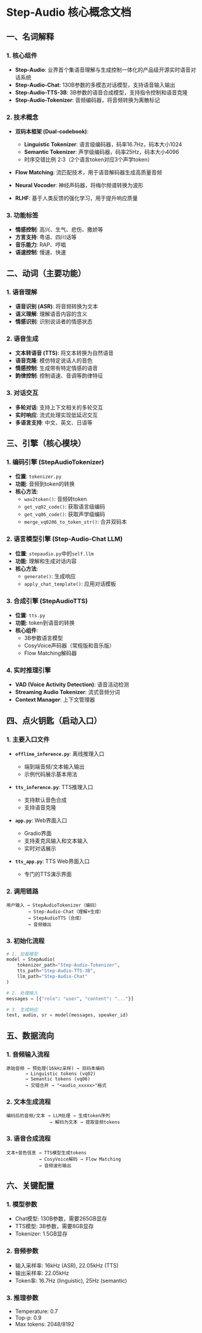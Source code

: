 # Step-Audio 核心概念文档

## 一、名词解释

### 1. 核心组件
- **Step-Audio**: 业界首个集语音理解与生成控制一体化的产品级开源实时语音对话系统
- **Step-Audio-Chat**: 130B参数的多模态对话模型，支持语音输入输出
- **Step-Audio-TTS-3B**: 3B参数的语音合成模型，支持指令控制和语音克隆
- **Step-Audio-Tokenizer**: 音频编码器，将音频转换为离散标记

### 2. 技术概念
- **双码本框架 (Dual-codebook)**: 
  - **Linguistic Tokenizer**: 语言级编码器，码率16.7Hz，码本大小1024
  - **Semantic Tokenizer**: 声学级编码器，码率25Hz，码本大小4096
  - 时序交错比例 2:3（2个语言token对应3个声学token）

- **Flow Matching**: 流匹配技术，用于语音解码器生成高质量音频
- **Neural Vocoder**: 神经声码器，将梅尔频谱转换为波形
- **RLHF**: 基于人类反馈的强化学习，用于提升响应质量

### 3. 功能标签
- **情感控制**: 高兴、生气、悲伤、撒娇等
- **方言支持**: 粤语、四川话等
- **音乐能力**: RAP、哼唱
- **语速控制**: 慢速、快速

## 二、动词（主要功能）

### 1. 语音理解
- **语音识别 (ASR)**: 将音频转换为文本
- **语义理解**: 理解语音内容的含义
- **情感识别**: 识别说话者的情感状态

### 2. 语音生成
- **文本转语音 (TTS)**: 将文本转换为自然语音
- **语音克隆**: 模仿特定说话人的音色
- **情感控制**: 生成带有特定情感的语音
- **韵律控制**: 控制语速、音调等韵律特征

### 3. 对话交互
- **多轮对话**: 支持上下文相关的多轮交互
- **实时响应**: 流式处理实现低延迟交互
- **多语言支持**: 中文、英文、日语等

## 三、引擎（核心模块）

### 1. 编码引擎 (StepAudioTokenizer)
- **位置**: `tokenizer.py`
- **功能**: 音频到token的转换
- **核心方法**:
  - `wav2token()`: 音频转token
  - `get_vq02_code()`: 获取语言级编码
  - `get_vq06_code()`: 获取声学级编码
  - `merge_vq0206_to_token_str()`: 合并双码本

### 2. 语言模型引擎 (Step-Audio-Chat LLM)
- **位置**: `stepaudio.py`中的`self.llm`
- **功能**: 理解和生成对话内容
- **核心方法**:
  - `generate()`: 生成响应
  - `apply_chat_template()`: 应用对话模板

### 3. 合成引擎 (StepAudioTTS)
- **位置**: `tts.py`
- **功能**: token到语音的转换
- **核心组件**:
  - 3B参数语言模型
  - CosyVoice声码器（常规版和音乐版）
  - Flow Matching解码器

### 4. 实时推理引擎
- **VAD (Voice Activity Detection)**: 语音活动检测
- **Streaming Audio Tokenizer**: 流式音频分词
- **Context Manager**: 上下文管理器

## 四、点火钥匙（启动入口）

### 1. 主要入口文件
- **`offline_inference.py`**: 离线推理入口
  - 端到端音频/文本输入输出
  - 示例代码展示基本用法

- **`tts_inference.py`**: TTS推理入口
  - 支持默认音色合成
  - 支持语音克隆

- **`app.py`**: Web界面入口
  - Gradio界面
  - 支持麦克风输入和文本输入
  - 实时对话展示

- **`tts_app.py`**: TTS Web界面入口
  - 专门的TTS演示界面

### 2. 调用链路
```
用户输入 → StepAudioTokenizer（编码）
        → Step-Audio-Chat（理解+生成）
        → StepAudioTTS（合成）
        → 音频输出
```

### 3. 初始化流程
```python
# 1. 加载模型
model = StepAudio(
    tokenizer_path="Step-Audio-Tokenizer",
    tts_path="Step-Audio-TTS-3B", 
    llm_path="Step-Audio-Chat"
)

# 2. 处理输入
messages = [{"role": "user", "content": "..."}]

# 3. 生成响应
text, audio, sr = model(messages, speaker_id)
```

## 五、数据流向

### 1. 音频输入流程
```
原始音频 → 预处理(16kHz采样) → 双码本编码
       → Linguistic tokens (vq02)
       → Semantic tokens (vq06)  
       → 交错合并 → "<audio_xxxxx>"格式
```

### 2. 文本生成流程
```
编码后的音频/文本 → LLM处理 → 生成token序列
                → 解码为文本 → 提取音频tokens
```

### 3. 语音合成流程
```
文本+音色信息 → TTS模型生成tokens
            → CosyVoice解码 → Flow Matching
            → 音频波形输出
```

## 六、关键配置

### 1. 模型参数
- Chat模型: 130B参数，需要265GB显存
- TTS模型: 3B参数，需要8GB显存
- Tokenizer: 1.5GB显存

### 2. 音频参数
- 输入采样率: 16kHz (ASR), 22.05kHz (TTS)
- 输出采样率: 22.05kHz
- Token率: 16.7Hz (linguistic), 25Hz (semantic)

### 3. 推理参数
- Temperature: 0.7
- Top-p: 0.9
- Max tokens: 2048/8192